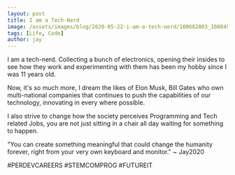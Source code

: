 ```yaml
---
layout: post
title: I am a Tech-Nerd
image: /assets/images/blog/2020-05-22-i-am-a-tech-nerd/100682803_1088491691536209_8776004218919059456_n.jpg
tags: [Life, Code]
author: jay
---
```


I am a tech-nerd. Collecting a bunch of electronics, opening their insides to see how they work and experimenting with them has been my hobby since I was 11 years old.

Now, it's so much more, I dream the likes of Elon Musk, Bill Gates who own multi-national companies that continues to push the capabilities of our technology, innovating in every where possible.

I also strive to change how the society perceives Programming and Tech related Jobs, you are not just sitting in a chair all day waiting for something to happen.

"You can create something meaningful that could change the humanity forever, right from your very own keyboard and monitor."  ~ Jay2020

#PERDEVCAREERS
#STEMCOMPROG
#FUTUREIT 